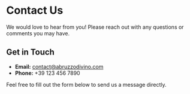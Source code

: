 # Contact Us

We would love to hear from you! Please reach out with any questions or comments you may have.

## Get in Touch

- **Email:** contact@abruzzodivino.com
- **Phone:** +39 123 456 7890

Feel free to fill out the form below to send us a message directly.